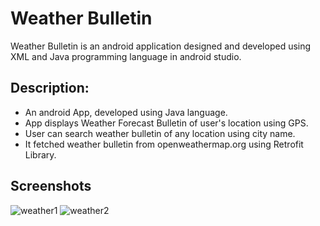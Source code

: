 # Weather Bulletin
Weather Bulletin is an android application designed and developed using XML and Java programming language in android studio.

## Description:
- An android App, developed using Java language.
- App displays Weather Forecast Bulletin of user's location using GPS.
- User can search weather bulletin of any location using city name.
- It fetched weather bulletin from openweathermap.org using Retrofit Library.

## Screenshots

![weather1](https://user-images.githubusercontent.com/78471553/143673930-b7939c43-349f-41e0-b59a-830bb0b283b0.jpg)               ![weather2](https://user-images.githubusercontent.com/78471553/143673940-846019a5-600d-4860-a7cc-d78789b2e69f.jpg)

